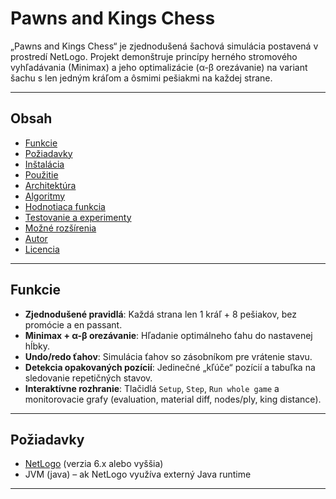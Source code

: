 # Pawns and Kings Chess

„Pawns and Kings Chess“ je zjednodušená šachová simulácia postavená v prostredí NetLogo. Projekt demonštruje princípy herného stromového vyhľadávania (Minimax) a jeho optimalizácie (α-β orezávanie) na variant šachu s len jedným kráľom a ôsmimi pešiakmi na každej strane.

---

## Obsah

- [Funkcie](#funkcie)  
- [Požiadavky](#požiadavky)  
- [Inštalácia](#inštalácia)  
- [Použitie](#použitie)  
- [Architektúra](#architektúra)  
- [Algoritmy](#algoritmy)  
- [Hodnotiaca funkcia](#hodnotiaca-funkcia)  
- [Testovanie a experimenty](#testovanie-a-experimenty)  
- [Možné rozšírenia](#možné-rozšírenia)  
- [Autor](#autor)  
- [Licencia](#licencia)  

---

## Funkcie

- **Zjednodušené pravidlá**: Každá strana len 1 kráľ + 8 pešiakov, bez promócie a en passant.  
- **Minimax + α-β orezávanie**: Hľadanie optimálneho ťahu do nastavenej hĺbky.  
- **Undo/redo ťahov**: Simulácia ťahov so zásobníkom pre vrátenie stavu.  
- **Detekcia opakovaných pozícií**: Jedinečné „kľúče“ pozícií a tabuľka na sledovanie repetičných stavov.  
- **Interaktívne rozhranie**: Tlačidlá `Setup`, `Step`, `Run whole game` a monitorovacie grafy (evaluation, material diff, nodes/ply, king distance).

---

## Požiadavky

- [NetLogo](https://ccl.northwestern.edu/netlogo/) (verzia 6.x alebo vyššia)  
- JVM (java) – ak NetLogo využíva externý Java runtime  

---

